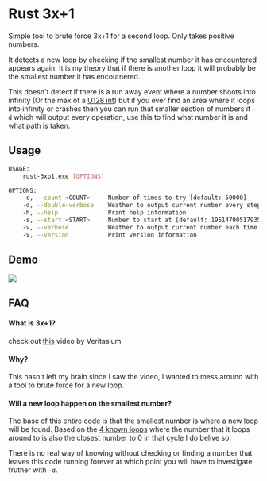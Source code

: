 
# Rust 3x+1

Simple tool to brute force 3x+1 for a second loop. Only takes positive numbers.

It detects a new loop by checking if the smallest number it has encountered appears again. It is my theory that if there is another loop it will probably be the smallest number it has encoutnered.

This doesn't detect if there is a run away event where a number shoots into infinity (Or the max of a [U128 int](https://learning-rust.github.io/docs/a8.primitive_data_types.html#u8-u16-u32-u64-u128)) but if you ever find an area where it loops into infinity or crashes then you can run that smaller section of numbers if `-d` which will output every operation, use this to find what number it is and what path is taken. 

## Usage

```bash
USAGE:
    rust-3xp1.exe [OPTIONS]

OPTIONS:
    -c, --count <COUNT>     Number of times to try [default: 50000]
    -d, --double-verbose    Weather to output current number every step of 3x+1
    -h, --help              Print help information
    -s, --start <START>     Number to start at [default: 195147905179352825856]
    -v, --verbose           Weather to output current number each time
    -V, --version           Print version information
```


## Demo

![](https://files.buymymojo.net/ussgwsivh9co.gif)
## FAQ

#### What is 3x+1?

check out [this](https://youtu.be/094y1Z2wpJg) video by Veritasium

#### Why?

This hasn't left my brain since I saw the video, I wanted to mess around with a tool to brute force for a new loop.

#### Will a new loop happen on the smallest number?

The base of this entire code is that the smallest number is where a new loop will be found. Based on the [4 known loops](https://en.wikipedia.org/wiki/Collatz_conjecture#Iterating_on_all_integers) where the number that it loops around to is also the closest number to 0 in that cycle I do belive so.

There is no real way of knowing without checking or finding a number that leaves this code running forever at which point you will have to investigate fruther with `-d`.
